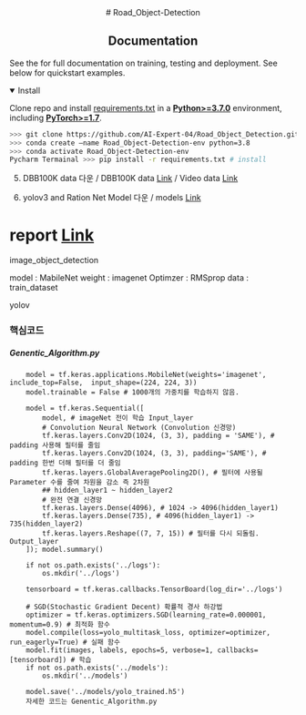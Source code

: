 <div align="center">
# Road_Object-Detection
</div>

## <div align="center">Documentation</div>

See the for full documentation on training, testing and deployment. See below for quickstart examples.

<details open>
<summary>Install</summary>

Clone repo and install [requirements.txt](https://github.com/ultralytics/yolov5/blob/master/requirements.txt) in a
[**Python>=3.7.0**](https://www.python.org/) environment, including
[**PyTorch>=1.7**](https://pytorch.org/get-started/locally/).

```bash
>>> git clone https://github.com/AI-Expert-04/Road_Object_Detection.git  # clone
>>> conda create —name Road_Object-Detection-env python=3.8
>>> conda activate Road_Object-Detection-env
Pycharm Termainal >>> pip install -r requirements.txt # install
```

</details>


5. DBB100K data 다운 / DBB100K data [Link](https://drive.google.com/file/d/157GRrqHjiSu8FJegARt-7iNIsdH2NhRh/view?usp=share_link) / Video data [Link](https://drive.google.com/file/d/1ydJfILsKlDDJ7pnUyLlWelOZeta1xQRM/view?usp=share_link) 

6. yolov3 and Ration Net Model 다운 / models [Link](https://drive.google.com/file/d/1-KI-WpQFkRWdidBipCqoMZboaVuBvvjG/view?usp=share_link)


# report [Link](https://docs.google.com/document/d/16T0VQJriU-VXSOssZI7Cu45VG0dLgNY1N7YgtebJXVk/edit?usp=sharing)


image_object_detection

model : MabileNet 
weight : imagenet
Optimzer : RMSprop
data : train_dataset

yolov
### 핵심코드
##### Genentic_Algorithm.py
<pre><code>    model = tf.keras.applications.MobileNet(weights='imagenet', include_top=False,  input_shape=(224, 224, 3))
    model.trainable = False # 1000개의 가중치를 학습하지 않음.

    model = tf.keras.Sequential([
        model, # imageNet 전이 학습 Input_layer
        # Convolution Neural Network (Convolution 신경망)
        tf.keras.layers.Conv2D(1024, (3, 3), padding = 'SAME'), # padding 사용해 필터를 줄임
        tf.keras.layers.Conv2D(1024, (3, 3), padding='SAME'), # padding 한번 더해 필터를 더 줄임
        tf.keras.layers.GlobalAveragePooling2D(), # 필터에 사용될 Parameter 수를 줄여 차원을 감소 즉 2차원
        ## hidden_layer1 ~ hidden_layer2
        # 완전 연결 신경망
        tf.keras.layers.Dense(4096), # 1024 -> 4096(hidden_layer1)
        tf.keras.layers.Dense(735), # 4096(hidden_layer1) -> 735(hidden_layer2)
        tf.keras.layers.Reshape((7, 7, 15)) # 필터를 다시 되돌림. Output_layer
    ]); model.summary()

    if not os.path.exists('../logs'):
        os.mkdir('../logs')

    tensorboard = tf.keras.callbacks.TensorBoard(log_dir='../logs')

    # SGD(Stochastic Gradient Decent) 확률적 경사 하강법
    optimizer = tf.keras.optimizers.SGD(learning_rate=0.000001, momentum=0.9) # 최적화 함수
    model.compile(loss=yolo_multitask_loss, optimizer=optimizer, run_eagerly=True) # 실패 함수
    model.fit(images, labels, epochs=5, verbose=1, callbacks=[tensorboard]) # 학습
    if not os.path.exists('../models'):
        os.mkdir('../models')

    model.save('../models/yolo_trained.h5')
    자세한 코드는 Genentic_Algorithm.py</code></pre>      
